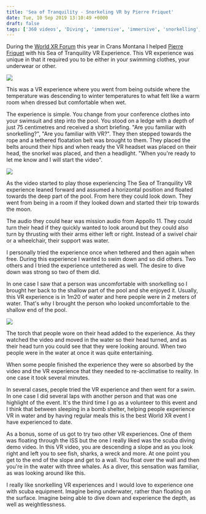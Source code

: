 ```yaml
---
title: 'Sea of Tranquility - Snorkeling VR by Pierre Friquet'
date: Tue, 10 Sep 2019 13:10:49 +0000
draft: false
tags: ['360 videos', 'Diving', 'immersive', 'immersive', 'snorkelling', 'swimming', 'virtual reality', 'virtual reality', 'water']
---
```


During the [World XR Forum](https://worldxr.org/) this year in Crans Montana I helped [Pierre Friquet](http://pierrefriquet.net/) with his Sea of Tranquility VR Experience. This VR experience was unique in that it required you to be either in your swimming clothes, your underwear or other.

![](https://www.main-vision.com/richard/blog/wp-content/uploads/2019/09/img_5710-e1568121424573-768x1024.jpg)

This was a VR experience where you went from being outside where the temperature was descending to winter temperatures to what felt like a warm room when dressed but comfortable when wet.

The experience is simple. You change from your conference clothes into your swimsuit and step into the pool. You stood on a ledge with a depth of just 75 centimetres and received a short briefing. "Are you familiar with snorkelling?", "Are you familiar with VR?". They then stepped towards the rope and a tethered floatation belt was brought to them. They placed the belts around their hips and when ready the VR headset was placed on their head, the snorkel was placed, and then a headlight. "When you're ready to let me know and I will start the video".

![](https://www.main-vision.com/richard/blog/wp-content/uploads/2019/09/img_5809.jpg)

As the video started to play those experiencing The Sea of Tranquility VR experience leaned forward and assumed a horizontal position and floated towards the deep part of the pool. From here they could look down. They went from being in a room if they looked down and started their trip towards the moon.

The audio they could hear was mission audio from Appollo 11. They could turn their head if they quickly wanted to look around but they could also turn by thrusting with their arms either left or right. Instead of a swivel chair or a wheelchair, their support was water.

I personally tried the experience once when tethered and then again when free. During this experience I wanted to swim down and so did others. Two others and I tried the experience untethered as well. The desire to dive down was strong so two of them did.

In one case I saw that a person was uncomfortable with snorkelling so I brought her back to the shallow part of the pool and she enjoyed it. Usually, this VR experience is in 1m20 of water and here people were in 2 meters of water. That's why I brought the person who looked uncomfortable to the shallow end of the pool.

![](https://www.main-vision.com/richard/blog/wp-content/uploads/2019/09/img_5714-e1568121332273-768x1024.jpg)

The torch that people wore on their head added to the experience. As they watched the video and moved in the water so their head turned, and as their head turn you could see that they were looking around. When two people were in the water at once it was quite entertaining.

When some people finished the experience they were so absorbed by the video and the VR experience that they needed to re-acclimatise to reality. In one case it took several minutes.

In several cases, people tried the VR experience and then went for a swim. In one case I did several laps with another person and that was one highlight of the event. It's the third time I go as a volunteer to this event and I think that between sleeping in a bomb shelter, helping people experience VR in water and by having regular meals this is the best World XR event I have experienced to date.

As a bonus, some of us got to try two other VR experiences. One of them was floating through the ISS but the one I really liked was the scuba diving demo video. In this VR video, you are descending a slope and as you look right and left you to see fish, sharks, a wreck and more. At one point you get to the end of the slope and get to a wall. You float over the wall and then you're in the water with three whales. As a diver, this sensation was familiar, as was looking around like this.

I really like snorkelling VR experiences and I would love to experience one with scuba equipment. Imagine being underwater, rather than floating on the surface. Imagine being able to dive down and experience the depth, as well as weightlessness.